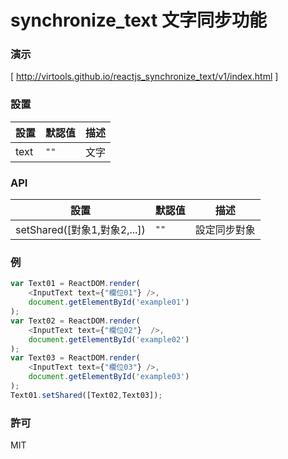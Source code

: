 synchronize_text 文字同步功能
=========================
### 演示
[ http://virtools.github.io/reactjs_synchronize_text/v1/index.html ]
### 設置
|設置|默認值|描述|
|---|---|---|
|text|`""`|文字|

### API
|設置|默認值|描述|
|---|---|---|
|setShared([對象1,對象2,...])|`""`|設定同步對象|
### 例
```javascript
var Text01 = ReactDOM.render(
    <InputText text={"欄位01"} />,
    document.getElementById('example01')
);
var Text02 = ReactDOM.render(
    <InputText text={"欄位02"}  />,
    document.getElementById('example02')
);
var Text03 = ReactDOM.render(
    <InputText text={"欄位03"} />,
    document.getElementById('example03')
);
Text01.setShared([Text02,Text03]);
```    
### 許可

MIT
